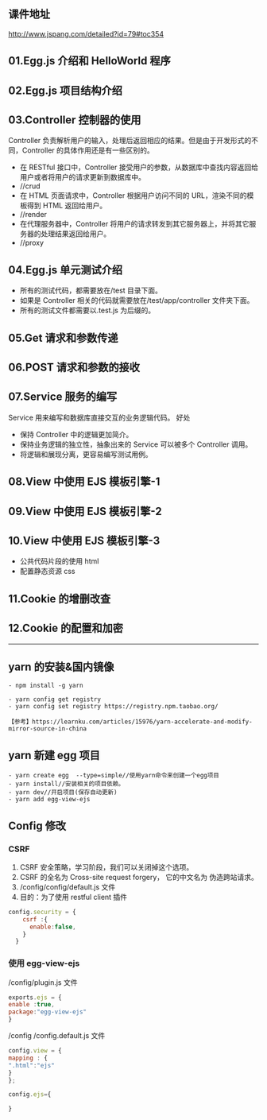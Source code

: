 ## 课件地址

http://www.jspang.com/detailed?id=79#toc354

## 01.Egg.js 介绍和 HelloWorld 程序

## 02.Egg.js 项目结构介绍

## 03.Controller 控制器的使用

Controller 负责解析用户的输入，处理后返回相应的结果。但是由于开发形式的不同，Controller 的具体作用还是有一些区别的。

- 在 RESTful 接口中，Controller 接受用户的参数，从数据库中查找内容返回给用户或者将用户的请求更新到数据库中。
- //crud
- 在 HTML 页面请求中，Controller 根据用户访问不同的 URL，渲染不同的模板得到 HTML 返回给用户。
- //render
- 在代理服务器中，Controller 将用户的请求转发到其它服务器上，并将其它服务器的处理结果返回给用户。
- //proxy

## 04.Egg.js 单元测试介绍

- 所有的测试代码，都需要放在/test 目录下面。
- 如果是 Controller 相关的代码就需要放在/test/app/controller 文件夹下面。
- 所有的测试文件都需要以.test.js 为后缀的。

## 05.Get 请求和参数传递

## 06.POST 请求和参数的接收

## 07.Service 服务的编写

Service 用来编写和数据库直接交互的业务逻辑代码。
好处
- 保持 Controller 中的逻辑更加简介。
- 保持业务逻辑的独立性，抽象出来的 Service 可以被多个 Controller 调用。
- 将逻辑和展现分离，更容易编写测试用例。

## 08.View 中使用 EJS 模板引擎-1

## 09.View 中使用 EJS 模板引擎-2

## 10.View 中使用 EJS 模板引擎-3

- 公共代码片段的使用 html
- 配置静态资源 css

## 11.Cookie 的增删改查

## 12.Cookie 的配置和加密
---
## yarn 的安装&国内镜像

```
- npm install -g yarn

- yarn config get registry
- yarn config set registry https://registry.npm.taobao.org/

【参考】https://learnku.com/articles/15976/yarn-accelerate-and-modify-mirror-source-in-china
```

## yarn 新建 egg 项目

```
- yarn create egg  --type=simple//使用yarn命令来创建一个egg项目
- yarn install//安装相关的项目依赖。
- yarn dev//开启项目(保存自动更新)
- yarn add egg-view-ejs
```

## Config 修改

### CSRF

1. CSRF 安全策略，学习阶段，我们可以关闭掉这个选项。
2. CSRF 的全名为 Cross-site request forgery， 它的中文名为 伪造跨站请求。
3. /config/config/default.js 文件
4. 目的：为了使用 restful client 插件

```js
config.security = {
    csrf :{
      enable:false,
    }
  }
```

### 使用 egg-view-ejs

/config/plugin.js 文件

```js
exports.ejs = {
enable :true,
package:"egg-view-ejs"
}
```

/config /config.default.js 文件

```js
config.view = {
mapping : {
".html":"ejs"
}
};

config.ejs={

}
```

